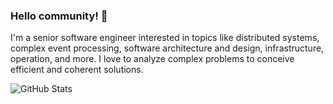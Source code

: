 ### Hello community! 👋

I'm a senior software engineer interested in topics like distributed systems, complex event processing, software architecture and design, infrastructure, operation, and more. I love to analyze complex problems to conceive efficient and coherent solutions.

![GitHub Stats](https://github-readme-stats.vercel.app/api?username=jeangnc)
